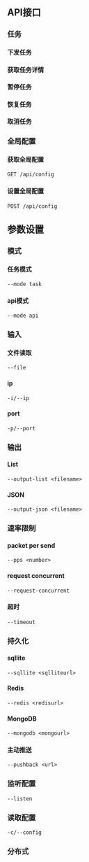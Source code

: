 ## API接口

### 任务

#### 下发任务

#### 获取任务详情

#### 暂停任务

#### 恢复任务

#### 取消任务

### 全局配置

#### 获取全局配置

```shell
GET /api/config
```

#### 设置全局配置

```shell
POST /api/config
```

## 参数设置

### 模式

#### 任务模式

```shell
--mode task
```

#### api模式

```shell
--mode api
```

### 输入

#### 文件读取

```shell
--file
```

#### ip

```shell
-i/--ip
```

#### port

```shell
-p/--port
```

### 输出

#### List

```shell
--output-list <filename>
```

#### JSON

```shell
--output-json <filename>
```

### 速率限制

#### packet per send

```shell
--pps <number>
```

#### request concurrent

```shell
--request-concurrent
```

#### 超时

```shell
--timeout
```

### 持久化

#### sqllite

```shell
--sqllite <sqlliteurl>
```

#### Redis

```shell
--redis <redisurl>
```

#### MongoDB

```shell
--mongodb <mongourl>
```

#### 主动推送

```shell
--pushback <url>
```

### 监听配置

```shell
--listen
```

### 读取配置

```shell
-c/--config
```

### 分布式

